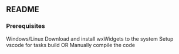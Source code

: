 
## README

### Prerequisites

Windows/Linux
Download and install wxWidgets to the system
Setup vscode for tasks build OR
Manually compile the code
